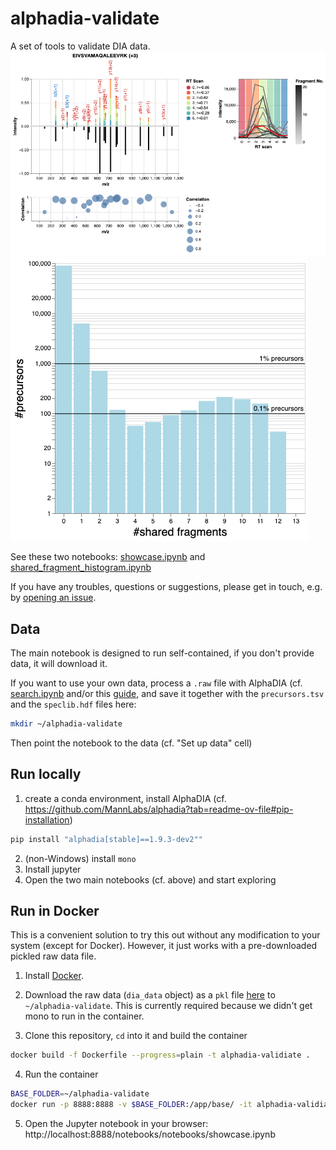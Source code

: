 # alphadia-validate
A set of tools to validate DIA data.
![Example for extended mirror plot](misc/mirror.png)
![Example for extended mirror plot](misc/shared_fragment_histogram.png)

See these two notebooks:
[showcase.ipynb](https://github.com/GeorgWa/alphadia-validate/blob/main/notebooks/showcase.ipynb) 
and 
[shared_fragment_histogram.ipynb](https://github.com/GeorgWa/alphadia-validate/blob/main/notebooks/shared_fragment_histogram.ipynb)

If you have any troubles, questions or suggestions, please get in touch,
e.g. by [opening an issue](https://github.com/GeorgWa/alphadia-validate/issues/new?template=Blank+issue).

## Data
The main notebook is designed to run self-contained, if you
don't provide data, it will download it.

If you want to use your own data, process a `.raw` file with AlphaDIA (cf. 
[search.ipynb]((https://github.com/GeorgWa/alphadia-validate/blob/main/notebooks/initial/search.ipynb))
and/or this [guide](https://alphadia.readthedocs.io/en/latest/guides/libfree-gui.html),
and save it together with the `precursors.tsv` and the `speclib.hdf` files here:
```bash
mkdir ~/alphadia-validate
```
Then point the notebook to the data (cf. "Set up data" cell)

## Run locally
1. create a conda environment, install AlphaDIA (cf. https://github.com/MannLabs/alphadia?tab=readme-ov-file#pip-installation)
```bash
pip install "alphadia[stable]==1.9.3-dev2""
```
2. (non-Windows) install `mono`
3. Install jupyter
4. Open the two main notebooks (cf. above) and start exploring 

## Run in Docker
This is a convenient solution to try this out without any modification to your system (except for Docker).
However, it just works with a pre-downloaded pickled raw data file.

1. Install [Docker](https://docs.docker.com/engine/install/ubuntu/).

2. Download the raw data (`dia_data` object) as a `pkl` file [here](https://datashare.biochem.mpg.de/s/pckjZUEBChOvA9v)
to `~/alphadia-validate`.
This is currently required because we didn't get mono to run in the container.

3. Clone this repository, `cd` into it and build the container
```bash
docker build -f Dockerfile --progress=plain -t alphadia-validiate .
```

4. Run the container
```bash
BASE_FOLDER=~/alphadia-validate
docker run -p 8888:8888 -v $BASE_FOLDER:/app/base/ -it alphadia-validiate
```

5. Open the Jupyter notebook in your browser: http://localhost:8888/notebooks/notebooks/showcase.ipynb
